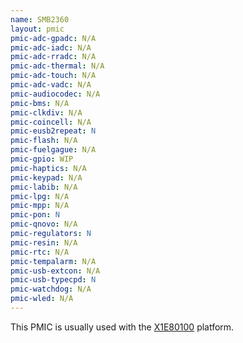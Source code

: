 ```yaml
---
name: SMB2360
layout: pmic
pmic-adc-gpadc: N/A
pmic-adc-iadc: N/A
pmic-adc-rradc: N/A
pmic-adc-thermal: N/A
pmic-adc-touch: N/A
pmic-adc-vadc: N/A
pmic-audiocodec: N/A
pmic-bms: N/A
pmic-clkdiv: N/A
pmic-coincell: N/A
pmic-eusb2repeat: N
pmic-flash: N/A
pmic-fuelgague: N/A
pmic-gpio: WIP
pmic-haptics: N/A
pmic-keypad: N/A
pmic-labib: N/A
pmic-lpg: N/A
pmic-mpp: N/A
pmic-pon: N
pmic-qnovo: N/A
pmic-regulators: N
pmic-resin: N/A
pmic-rtc: N/A
pmic-tempalarm: N/A
pmic-usb-extcon: N/A
pmic-usb-typecpd: N
pmic-watchdog: N/A
pmic-wled: N/A
---
```

This PMIC is usually used with the [X1E80100](../soc/x1e80100) platform.
